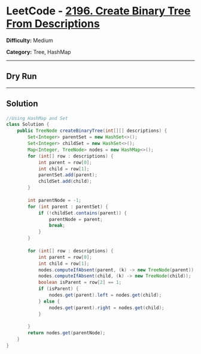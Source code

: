 # LeetCode - [2196. Create Binary Tree From Descriptions](https://leetcode.com/problems/create-binary-tree-from-descriptions/description/)

**Difficulty:** Medium

**Category:** Tree, HashMap

---

## Dry Run

[//]: # (<p align="middle">)

[//]: # (   <img src="../../Array/MultiD/1380.jpg" width="400"/>)

[//]: # (</p>)

---

## Solution

```java
//Using HashMap and Set
class Solution {
    public TreeNode createBinaryTree(int[][] descriptions) {
        Set<Integer> parentSet = new HashSet<>();
        Set<Integer> childSet = new HashSet<>();
        Map<Integer, TreeNode> nodes = new HashMap<>();
        for (int[] row : descriptions) {
            int parent = row[0];
            int child = row[1];
            parentSet.add(parent);
            childSet.add(child);
        }

        int parentNode = -1;
        for (int parent : parentSet) {
            if (!childSet.contains(parent)) {
                parentNode = parent;
                break;
            }
        }

        for (int[] row : descriptions) {
            int parent = row[0];
            int child = row[1];
            nodes.computeIfAbsent(parent, (k) -> new TreeNode(parent));
            nodes.computeIfAbsent(child, (k) -> new TreeNode(child));
            boolean isParent = row[2] == 1;
            if (isParent) {
                nodes.get(parent).left = nodes.get(child);
            } else {
                nodes.get(parent).right = nodes.get(child);
            }

        }
        return nodes.get(parentNode);
    }
}
```

